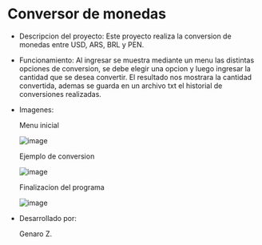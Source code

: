 <h1>Conversor de monedas</h1>

- Descripcion del proyecto:
  Este proyecto realiza la conversion de monedas entre USD, ARS, BRL y PEN.
  
- Funcionamiento:
  Al ingresar se muestra mediante un menu las distintas opciones de conversion, se debe elegir una opcion y luego ingresar
  la cantidad que se desea convertir. El resultado nos mostrara la cantidad convertida, ademas se guarda en un archivo txt el historial
  de conversiones realizadas.

- Imagenes:

  Menu inicial

  ![image](https://github.com/user-attachments/assets/185b2b3b-25c1-4b51-878d-a94b20290293)

  Ejemplo de conversion


  ![image](https://github.com/user-attachments/assets/1343c0a8-9f01-4bac-98d3-83b711d1ebb2)

  Finalizacion del programa


  ![image](https://github.com/user-attachments/assets/9b0310bc-5f50-42ee-9908-197087e8d24d)


 - Desarrollado por:
   
   Genaro Z. 
